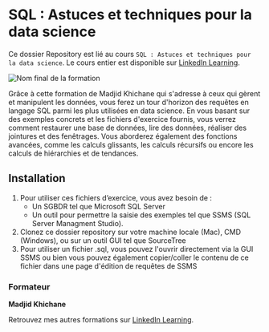 # SQL : Astuces et techniques pour la data science

Ce dossier Repository est lié au cours `SQL : Astuces et techniques pour la data science`. Le cours entier est disponible sur [LinkedIn Learning][lil-course-url].

![Nom final de la formation][lil-thumbnail-url]

Grâce à cette formation de Madjid Khichane qui s'adresse à ceux qui gèrent et manipulent les données, vous ferez un tour d'horizon des requêtes en langage SQL parmi les plus utilisées en data science. En vous basant sur des exemples concrets et les fichiers d'exercice fournis, vous verrez comment restaurer une base de données, lire des données, réaliser des jointures et des fenêtrages. Vous aborderez également des fonctions avancées, comme les calculs glissants, les calculs récursifs ou encore les calculs de hiérarchies et de tendances. 

## Installation

1. Pour utiliser ces fichiers d’exercice, vous avez besoin de : 
   - Un SGBDR tel que Microsoft SQL Server
   - Un outil pour permettre la saisie des exemples tel que SSMS (SQL Server Managment Studio).
2. Clonez ce dossier repository sur votre machine locale (Mac), CMD (Windows), ou sur un outil GUI tel que SourceTree
3. Pour utiliser un fichier .sql, vous pouvez l'ouvrir directement via la GUI SSMS ou bien vous pouvez également copier/coller le contenu de ce fichier dans une page d'édition de requêtes de SSMS

### Formateur

**Madjid Khichane** 

Retrouvez mes autres formations sur [LinkedIn Learning][lil-URL-trainer].

[0]: # (Replace these placeholder URLs with actual course URLs)
[lil-course-url]: https://www.linkedin.com/learning/sql-astuces-et-techniques-pour-la-data-science
[lil-thumbnail-url]: https://cdn.lynda.com/course/2495387/2495387-1660727811584-16x9.jpg
[lil-URL-trainer]: https://www.linkedin.com/learning/instructors/madjid-khichane
